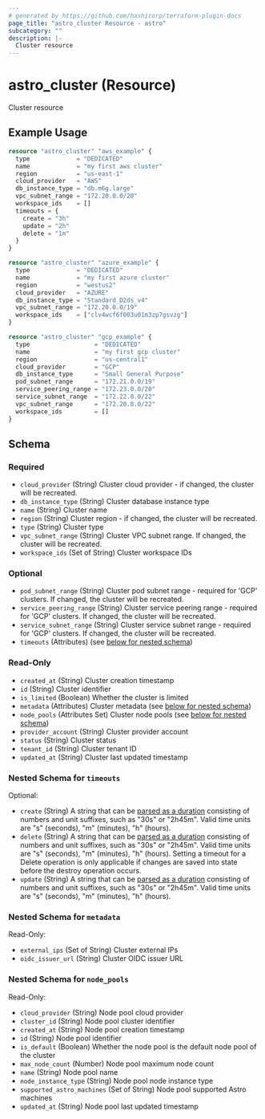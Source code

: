 ```yaml
---
# generated by https://github.com/hashicorp/terraform-plugin-docs
page_title: "astro_cluster Resource - astro"
subcategory: ""
description: |-
  Cluster resource
---
```


# astro_cluster (Resource)

Cluster resource

## Example Usage

```terraform
resource "astro_cluster" "aws_example" {
  type             = "DEDICATED"
  name             = "my first aws cluster"
  region           = "us-east-1"
  cloud_provider   = "AWS"
  db_instance_type = "db.m6g.large"
  vpc_subnet_range = "172.20.0.0/20"
  workspace_ids    = []
  timeouts = {
    create = "3h"
    update = "2h"
    delete = "1m"
  }
}

resource "astro_cluster" "azure_example" {
  type             = "DEDICATED"
  name             = "my first azure cluster"
  region           = "westus2"
  cloud_provider   = "AZURE"
  db_instance_type = "Standard_D2ds_v4"
  vpc_subnet_range = "172.20.0.0/19"
  workspace_ids    = ["clv4wcf6f003u01m3zp7gsvzg"]
}

resource "astro_cluster" "gcp_example" {
  type                  = "DEDICATED"
  name                  = "my first gcp cluster"
  region                = "us-central1"
  cloud_provider        = "GCP"
  db_instance_type      = "Small General Purpose"
  pod_subnet_range      = "172.21.0.0/19"
  service_peering_range = "172.23.0.0/20"
  service_subnet_range  = "172.22.0.0/22"
  vpc_subnet_range      = "172.20.0.0/22"
  workspace_ids         = []
}
```

<!-- schema generated by tfplugindocs -->
## Schema

### Required

- `cloud_provider` (String) Cluster cloud provider - if changed, the cluster will be recreated.
- `db_instance_type` (String) Cluster database instance type
- `name` (String) Cluster name
- `region` (String) Cluster region - if changed, the cluster will be recreated.
- `type` (String) Cluster type
- `vpc_subnet_range` (String) Cluster VPC subnet range. If changed, the cluster will be recreated.
- `workspace_ids` (Set of String) Cluster workspace IDs

### Optional

- `pod_subnet_range` (String) Cluster pod subnet range - required for 'GCP' clusters. If changed, the cluster will be recreated.
- `service_peering_range` (String) Cluster service peering range - required for 'GCP' clusters. If changed, the cluster will be recreated.
- `service_subnet_range` (String) Cluster service subnet range - required for 'GCP' clusters. If changed, the cluster will be recreated.
- `timeouts` (Attributes) (see [below for nested schema](#nestedatt--timeouts))

### Read-Only

- `created_at` (String) Cluster creation timestamp
- `id` (String) Cluster identifier
- `is_limited` (Boolean) Whether the cluster is limited
- `metadata` (Attributes) Cluster metadata (see [below for nested schema](#nestedatt--metadata))
- `node_pools` (Attributes Set) Cluster node pools (see [below for nested schema](#nestedatt--node_pools))
- `provider_account` (String) Cluster provider account
- `status` (String) Cluster status
- `tenant_id` (String) Cluster tenant ID
- `updated_at` (String) Cluster last updated timestamp

<a id="nestedatt--timeouts"></a>
### Nested Schema for `timeouts`

Optional:

- `create` (String) A string that can be [parsed as a duration](https://pkg.go.dev/time#ParseDuration) consisting of numbers and unit suffixes, such as "30s" or "2h45m". Valid time units are "s" (seconds), "m" (minutes), "h" (hours).
- `delete` (String) A string that can be [parsed as a duration](https://pkg.go.dev/time#ParseDuration) consisting of numbers and unit suffixes, such as "30s" or "2h45m". Valid time units are "s" (seconds), "m" (minutes), "h" (hours). Setting a timeout for a Delete operation is only applicable if changes are saved into state before the destroy operation occurs.
- `update` (String) A string that can be [parsed as a duration](https://pkg.go.dev/time#ParseDuration) consisting of numbers and unit suffixes, such as "30s" or "2h45m". Valid time units are "s" (seconds), "m" (minutes), "h" (hours).


<a id="nestedatt--metadata"></a>
### Nested Schema for `metadata`

Read-Only:

- `external_ips` (Set of String) Cluster external IPs
- `oidc_issuer_url` (String) Cluster OIDC issuer URL


<a id="nestedatt--node_pools"></a>
### Nested Schema for `node_pools`

Read-Only:

- `cloud_provider` (String) Node pool cloud provider
- `cluster_id` (String) Node pool cluster identifier
- `created_at` (String) Node pool creation timestamp
- `id` (String) Node pool identifier
- `is_default` (Boolean) Whether the node pool is the default node pool of the cluster
- `max_node_count` (Number) Node pool maximum node count
- `name` (String) Node pool name
- `node_instance_type` (String) Node pool node instance type
- `supported_astro_machines` (Set of String) Node pool supported Astro machines
- `updated_at` (String) Node pool last updated timestamp
